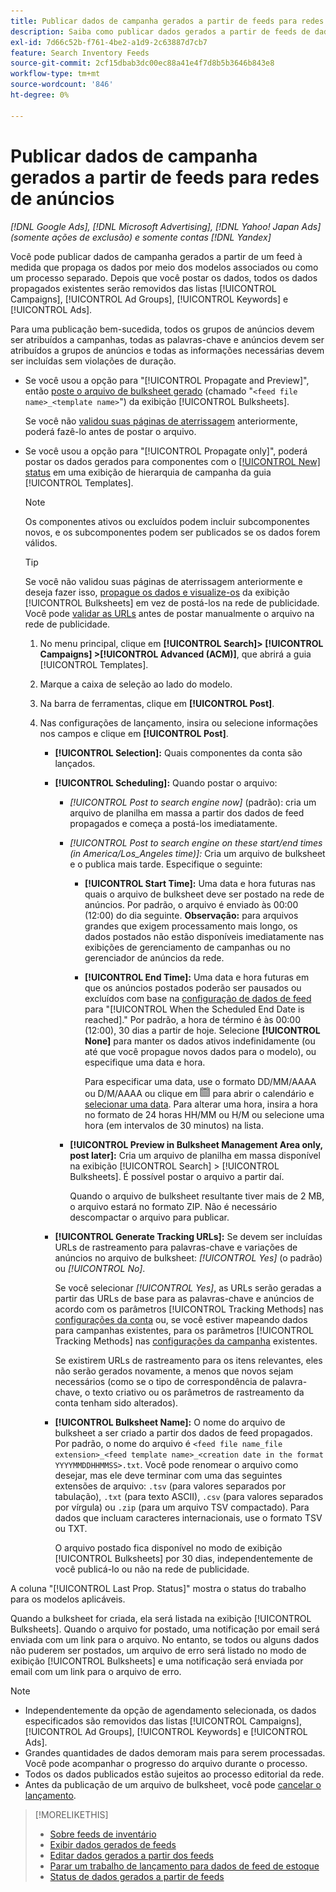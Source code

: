 ```yaml
---
title: Publicar dados de campanha gerados a partir de feeds para redes de anúncios
description: Saiba como publicar dados gerados a partir de feeds de dados de inventário em redes de anúncios.
exl-id: 7d66c52b-f761-4be2-a1d9-2c63887d7cb7
feature: Search Inventory Feeds
source-git-commit: 2cf15dbab3dc00ec88a41e4f7d8b5b3646b843e8
workflow-type: tm+mt
source-wordcount: '846'
ht-degree: 0%

---
```


# Publicar dados de campanha gerados a partir de feeds para redes de anúncios

*[!DNL Google Ads], [!DNL Microsoft Advertising], [!DNL Yahoo! Japan Ads] (somente ações de exclusão) e somente contas [!DNL Yandex]*

Você pode publicar dados de campanha gerados a partir de um feed à medida que propaga os dados por meio dos modelos associados ou como um processo separado. Depois que você postar os dados, todos os dados propagados existentes serão removidos das listas [!UICONTROL Campaigns], [!UICONTROL Ad Groups], [!UICONTROL Keywords] e [!UICONTROL Ads].

Para uma publicação bem-sucedida, todos os grupos de anúncios devem ser atribuídos a campanhas, todas as palavras-chave e anúncios devem ser atribuídos a grupos de anúncios e todas as informações necessárias devem ser incluídas sem violações de duração.

* Se você usou a opção para &quot;[!UICONTROL Propagate and Preview]&quot;, então [poste o arquivo de bulksheet gerado](/help/search-social-commerce/campaign-management/bulksheets/bulksheet-post.md) (chamado &quot;`<feed file name>_<template name>`&quot;) da exibição [!UICONTROL Bulksheets].

  Se você não [validou suas páginas de aterrissagem](/help/search-social-commerce/campaign-management/bulksheets/bulksheet-validate-landing-pages.md) anteriormente, poderá fazê-lo antes de postar o arquivo.

* Se você usou a opção para &quot;[!UICONTROL Propagate only]&quot;, poderá postar os dados gerados para componentes com o [[!UICONTROL New] status](propagated-data-status.md) em uma exibição de hierarquia de campanha da guia [!UICONTROL Templates].

  >[!NOTE]
  >
  >Os componentes ativos ou excluídos podem incluir subcomponentes novos, e os subcomponentes podem ser publicados se os dados forem válidos.

  >[!TIP]
  >
  >Se você não validou suas páginas de aterrissagem anteriormente e deseja fazer isso, [propague os dados e visualize-os](feed-data-propagate.md) da exibição [!UICONTROL Bulksheets] em vez de postá-los na rede de publicidade. Você pode [validar as URLs](/help/search-social-commerce/campaign-management/bulksheets/bulksheet-validate-landing-pages.md) antes de postar manualmente o arquivo na rede de publicidade.

   1. No menu principal, clique em **[!UICONTROL Search]> [!UICONTROL Campaigns] >[!UICONTROL Advanced (ACM)]**, que abrirá a guia [!UICONTROL Templates].

   1. Marque a caixa de seleção ao lado do modelo.

   1. Na barra de ferramentas, clique em **[!UICONTROL Post]**.

   1. Nas configurações de lançamento, insira ou selecione informações nos campos e clique em **[!UICONTROL Post]**.

      * **[!UICONTROL Selection]:** Quais componentes da conta são lançados.

      * **[!UICONTROL Scheduling]:** Quando postar o arquivo:

         * *[!UICONTROL Post to search engine now]* (padrão): cria um arquivo de planilha em massa a partir dos dados de feed propagados e começa a postá-los imediatamente.

         * *[!UICONTROL Post to search engine on these start/end times (in America/Los_Angeles time)]:* Cria um arquivo de bulksheet e o publica mais tarde. Especifique o seguinte:

            * **[!UICONTROL Start Time]:** Uma data e hora futuras nas quais o arquivo de bulksheet deve ser postado na rede de anúncios. Por padrão, o arquivo é enviado às 00:00 (12:00) do dia seguinte. **Observação:** para arquivos grandes que exigem processamento mais longo, os dados postados não estão disponíveis imediatamente nas exibições de gerenciamento de campanhas ou no gerenciador de anúncios da rede.

            * **[!UICONTROL End Time]:** Uma data e hora futuras em que os anúncios postados poderão ser pausados ou excluídos com base na [configuração de dados de feed](feed-settings-manage.md#feed-data-settings) para &quot;[!UICONTROL When the Scheduled End Date is reached].&quot; Por padrão, a hora de término é às 00:00 (12:00), 30 dias a partir de hoje. Selecione **[!UICONTROL None]** para manter os dados ativos indefinidamente (ou até que você propague novos dados para o modelo), ou especifique uma data e hora.

              Para especificar uma data, use o formato DD/MM/AAAA ou D/M/AAAA ou clique em ![Calendário](/help/search-social-commerce/assets/calendar.png "Calendário") para abrir o calendário e [selecionar uma data](/help/search-social-commerce/common-tasks/navigation-editing-selection/calendar.md). Para alterar uma hora, insira a hora no formato de 24 horas HH/MM ou H/M ou selecione uma hora (em intervalos de 30 minutos) na lista.

         * **[!UICONTROL Preview in Bulksheet Management Area only, post later]:** Cria um arquivo de planilha em massa disponível na exibição [!UICONTROL Search] > [!UICONTROL Bulksheets]. É possível postar o arquivo a partir daí.

           Quando o arquivo de bulksheet resultante tiver mais de 2 MB, o arquivo estará no formato ZIP. Não é necessário descompactar o arquivo para publicar.

      * **[!UICONTROL Generate Tracking URLs]:** Se devem ser incluídas URLs de rastreamento para palavras-chave e variações de anúncios no arquivo de bulksheet: *[!UICONTROL Yes]* (o padrão) ou *[!UICONTROL No]*.

        Se você selecionar *[!UICONTROL Yes]*, as URLs serão geradas a partir das URLs de base para as palavras-chave e anúncios de acordo com os parâmetros [!UICONTROL Tracking Methods] nas [configurações da conta](/help/search-social-commerce/campaign-management/accounts/ad-network-account-manage.md) ou, se você estiver mapeando dados para campanhas existentes, para os parâmetros [!UICONTROL Tracking Methods] nas [configurações da campanha](/help/search-social-commerce/campaign-management/campaigns/campaign-manage.md) existentes.

        Se existirem URLs de rastreamento para os itens relevantes, eles não serão gerados novamente, a menos que novos sejam necessários (como se o tipo de correspondência de palavra-chave, o texto criativo ou os parâmetros de rastreamento da conta tenham sido alterados).

      * **[!UICONTROL Bulksheet Name]:** O nome do arquivo de bulksheet a ser criado a partir dos dados de feed propagados. Por padrão, o nome do arquivo é `<feed file name_file extension>_<feed template name>_<creation date in the format YYYYMMDDHHMMSS>.txt`. Você pode renomear o arquivo como desejar, mas ele deve terminar com uma das seguintes extensões de arquivo: `.tsv` (para valores separados por tabulação), `.txt` (para texto ASCII), `.csv` (para valores separados por vírgula) ou `.zip` (para um arquivo TSV compactado). Para dados que incluam caracteres internacionais, use o formato TSV ou TXT.

        O arquivo postado fica disponível no modo de exibição [!UICONTROL Bulksheets] por 30 dias, independentemente de você publicá-lo ou não na rede de publicidade.

A coluna &quot;[!UICONTROL Last Prop. Status]&quot; mostra o status do trabalho para os modelos aplicáveis.

Quando a bulksheet for criada, ela será listada na exibição [!UICONTROL Bulksheets]. Quando o arquivo for postado, uma notificação por email será enviada com um link para o arquivo. No entanto, se todos ou alguns dados não puderem ser postados, um arquivo de erro será listado no modo de exibição [!UICONTROL Bulksheets] e uma notificação será enviada por email com um link para o arquivo de erro.

>[!NOTE]
>
>* Independentemente da opção de agendamento selecionada, os dados especificados são removidos das listas [!UICONTROL Campaigns], [!UICONTROL Ad Groups], [!UICONTROL Keywords] e [!UICONTROL Ads].
>* Grandes quantidades de dados demoram mais para serem processadas. Você pode acompanhar o progresso do arquivo durante o processo.
>* Todos os dados publicados estão sujeitos ao processo editorial da rede.
>* Antes da publicação de um arquivo de bulksheet, você pode [cancelar o lançamento](/help/search-social-commerce/campaign-management/bulksheets/bulksheet-stop-job.md).

>[!MORELIKETHIS]
>
>* [Sobre feeds de inventário](inventory-feeds-about.md)
>* [Exibir dados gerados de feeds](propagated-data-view.md)
>* [Editar dados gerados a partir dos feeds](propagated-data-edit.md)
>* [Parar um trabalho de lançamento para dados de feed de estoque](stop-job.md)
>* [Status de dados gerados a partir de feeds](propagated-data-status.md)
